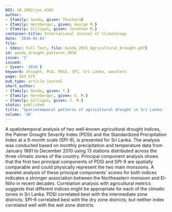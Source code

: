 ```yaml
---
DOI: 10.1002/joc.4365
author:
- {family: Gunda, given: Thushara}
- {family: Hornberger, given: George M.}
- {family: Gilligan, given: Jonathan M.}
container-title: International Journal of Climatology
date: '2016-01-01'
file:
- {desc: Full Text, file: Gunda_2015_Agricultural_Drought.pdf}
id: gunda_drought_patterns_2016
issue: '2'
issued:
- {year: '2016'}
keyword: drought, PCA, PDSI, SPI, Sri Lanka, wavelets
page: 563-575
pub_type: article-journal
short_author:
- {family: Gunda, given: T.}
- {family: Hornberger, given: G. M.}
- {family: Gilligan, given: J. M.}
status: published
title: "Spatiotemporal patterns of agricultural drought in Sri Lanka: 1881\u20132010"
volume: '36'
---
```

A spatiotemporal analysis of two well-known agricultural drought indices, the Palmer Drought Severity Index (PDSI) and the Standardized Precipitation Index at a 9-month scale (SPI-9), is presented for Sri Lanka. The analysis was conducted based on monthly precipitation and temperature data from January 1881 to December 2010 using 13 stations distributed across the three climatic zones of the country. Principal component analysis shows that the first two principal components of PDSI and SPI-9 are spatially comparable and could physically represent the two main monsoons. A wavelet analysis of these principal components&#8217; scores for both indices indicates a stronger association between the Northeastern monsoon and El-Ni&#241;o in recent decades. Correlation analysis with agricultural metrics suggests that different indices might be appropriate for each of the climatic zones in Sri Lanka. PDSI correlated best with the intermediate zone districts; SPI-9 correlated best with the dry zone districts; but neither index correlated well with the wet zone districts.
